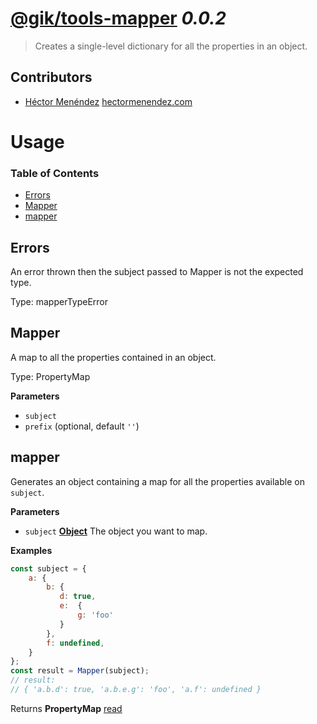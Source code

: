 # [@gik/tools-mapper](https://github.com/gikmx/tools) *0.0.2*
> Creates a single-level dictionary for all the properties in an object.

## Contributors
* [Héctor Menéndez](mailto:hector@gik.mx) [hectormenendez.com](hectormenendez.com)

# Usage

<!-- Generated by documentation.js. Update this documentation by updating the source code. -->

### Table of Contents

-   [Errors](#errors)
-   [Mapper](#mapper)
-   [mapper](#mapper-1)

## Errors

An error thrown then the subject passed to Mapper is not the expected type.

Type: mapperTypeError

## Mapper

A map to all the properties contained in an object.

Type: PropertyMap

**Parameters**

-   `subject`  
-   `prefix`   (optional, default `''`)

## mapper

Generates an object containing a map for all the properties available on `subject`.

**Parameters**

-   `subject` **[Object](https://developer.mozilla.org/en-US/docs/Web/JavaScript/Reference/Global_Objects/Object)** The object you want to map.

**Examples**

```javascript
const subject = {
    a: {
        b: {
           d: true,
           e:  {
               g: 'foo'
           }
        },
        f: undefined,
    }
};
const result = Mapper(subject);
// result:
// { 'a.b.d': true, 'a.b.e.g': 'foo', 'a.f': undefined }
```

Returns **PropertyMap** [read](#propertymap)
